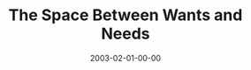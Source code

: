 ---
layout: message
category: message
series: "The Space Between"
title: "The Space Between Wants and Needs"
date: 2003-02-01-00-00
message_id: 244
audio: "http://s3.amazonaws.com/crossroads-media/message/audio/Wants_And_Needs.mp3"
audio-duration: "37:09"
explicit: false
---